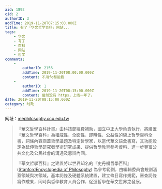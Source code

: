 ```yaml
---
aid: 1892
cid: 2
authorID: 3
addTime: 2019-11-20T07:15:00.000Z
title: 有了「华文哲学百科」网站...
tags:
    - 华文
    - 有了
    - 百科
    - 网站
    - 哲学
comments:
    -
        authorID: 2156
        addTime: 2019-11-20T08:00:00.000Z
        content: 不用fq都能看
    -
        authorID: 1
        addTime: 2019-11-20T08:15:00.000Z
        content: 居然没有 https，上线一年了。
date: 2019-11-20T08:15:00.000Z
category: 时政
---
```


网址：[mephilosophy.ccu.edu.tw](http://mephilosophy.ccu.edu.tw/)

> 『華文哲學百科計畫』由科技部經費補助，國立中正大學負責執行，將建置『華文哲學百科』為權威性、全面性、即時性、公益性的線上哲學百科全書，詞條內容涵蓋哲學議題及特定哲學家，以當代華文語彙書寫，其功能設定為延伸哲學研究者學術研究成果、提供哲學教育參考資料、進一步豐富公共文化及公民社會的溝通及思辯內涵。
> 
> 『華文哲學百科』之建置將以世界知名的『史丹福哲學百科』 ([StanfordEncyclopedia of Philosophy](https://plato.stanford.edu/contents.html)) 為參考範例，由編輯委員會規劃涵蓋領域與次領域，基本詞條及硬體系統建置，建立條目寫作規範，審查詞條寫作成果，同時與哲學教育人員合作，促進哲學在華文世界之發展。
